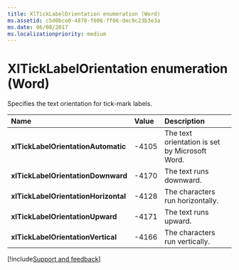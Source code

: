 ```yaml
---
title: XlTickLabelOrientation enumeration (Word)
ms.assetid: c5d0bce0-4878-f606-ff06-dec9c23b3e3a
ms.date: 06/08/2017
ms.localizationpriority: medium
---
```



# XlTickLabelOrientation enumeration (Word)

Specifies the text orientation for tick-mark labels.



|Name|Value|Description|
|:-----|:-----|:-----|
| **xlTickLabelOrientationAutomatic**|-4105|The text orientation is set by Microsoft Word.|
| **xlTickLabelOrientationDownward**|-4170|The text runs downward.|
| **xlTickLabelOrientationHorizontal**|-4128|The characters run horizontally.|
| **xlTickLabelOrientationUpward**|-4171|The text runs upward.|
| **xlTickLabelOrientationVertical**|-4166|The characters run vertically.|

[!include[Support and feedback](~/includes/feedback-boilerplate.md)]